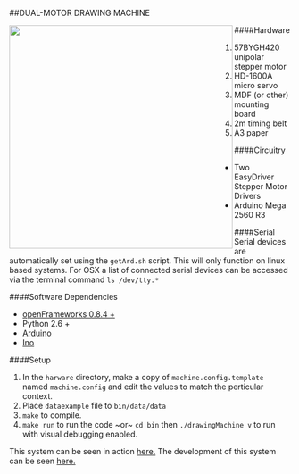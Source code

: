 ##DUAL-MOTOR DRAWING MACHINE

<img src="https://camo.githubusercontent.com/958bdbedeaf98f3f7f37689ac420f34c37018ebd/68747470733a2f2f34312e6d656469612e74756d626c722e636f6d2f32363962663331303235323066386231396635366463666161636366393133312f74756d626c725f6e6c70796273746d3561317230626678326f315f72315f3534302e706e67"
align="left" width="400">

####Hardware
1. 57BYGH420 unipolar stepper motor
2. HD-1600A micro servo
3. MDF (or other) mounting board
4. 2m timing belt
5. A3 paper

####Circuitry
- Two EasyDriver Stepper Motor Drivers
- Arduino Mega 2560 R3

####Serial
Serial devices are automatically set using the ```getArd.sh``` script. This will only function on linux based systems.
For OSX a list of connected serial devices can be accessed via the terminal command ```ls /dev/tty.*```

####Software Dependencies
- [openFrameworks 0.8.4 +](http://openframeworks.cc/download/)
- Python 2.6 +
- [Arduino](http://arduino.cc/en/Main/Software)
- [Ino](https://github.com/amperka/ino)

####Setup
1. In the ```harware``` directory, make a copy of ```machine.config.template``` named ```machine.config``` and edit the values to match the perticular context.
2. Place ```dataexample``` file to ```bin/data/data``` 
3. ```make``` to compile.
4. ```make run``` to run the code ~or~ ```cd bin``` then ```./drawingMachine v``` to run with visual debugging enabled.

This system can be seen in action [here.](https://youtu.be/FjZdq7ek0DU)
The development of this system can be seen [here.](http://kieranbrowne.tumblr.com)
